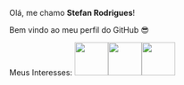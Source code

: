 Olá, me chamo **Stefan Rodrigues**!

Bem vindo ao meu perfil do GitHub :sunglasses:

Meus Interesses:
<img loading="lazy" src="https://cdn.jsdelivr.net/gh/devicons/devicon@latest/icons/python/python-original-wordmark.svg" width="60" height="60"/><img loading="lazy" src="https://cdn.jsdelivr.net/gh/devicons/devicon@latest/icons/networkx/networkx-original-wordmark.svg" width="60" height="60" /><img loading="lazy" src="https://cdn.jsdelivr.net/gh/devicons/devicon@latest/icons/go/go-original-wordmark.svg" width="60" height="60" />
          
                    
<!--
**stefanrodrigues/stefanrodrigues** is a ✨ _special_ ✨ repository because its `README.md` (this file) appears on your GitHub profile.

Here are some ideas to get you started:

- 🔭 I’m currently working on ...
- 🌱 I’m currently learning ...
- 👯 I’m looking to collaborate on ...
- 🤔 I’m looking for help with ...
- 💬 Ask me about ...
- 📫 How to reach me: ...
- 😄 Pronouns: ...
- ⚡ Fun fact: ...
-->
